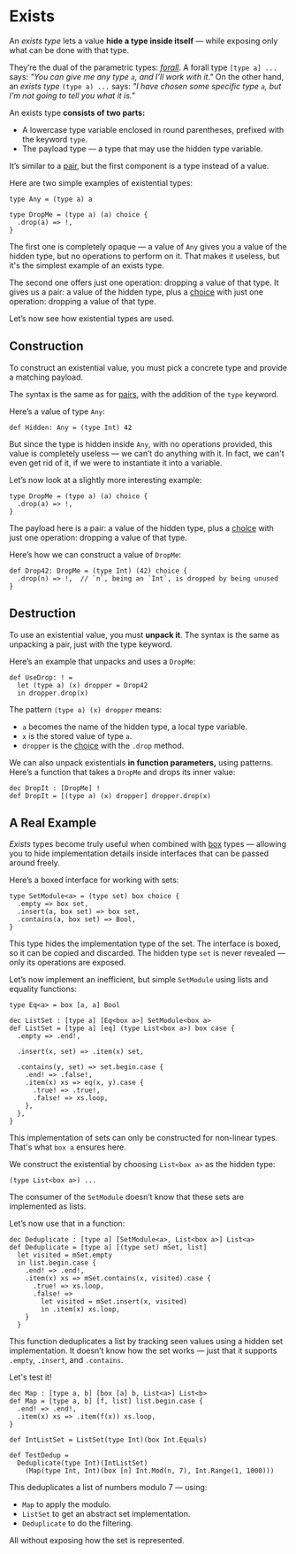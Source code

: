 # Exists

An _exists type_ lets a value **hide a type inside itself** — while exposing only what can be done
with that type.

They’re the dual of the parametric types: [_forall_](./forall.md). A forall type `[type a] ...` says:
_"You can give me any type `a`, and I’ll work with it."_ On the other hand, an _exists type_ `(type a) ...`
says: _"I have chosen some specific type `a`, but I’m not going to tell you what it is."_

An exists type **consists of two parts:**
- A lowercase type variable enclosed in round parentheses, prefixed with the keyword `type`.
- The payload type — a type that may use the hidden type variable.

It’s similar to a [pair](./pair.md), but the first component is a type instead of a value.

Here are two simple examples of existential types:

```par
type Any = (type a) a

type DropMe = (type a) (a) choice {
  .drop(a) => !,
}
```

The first one is completely opaque — a value of `Any` gives you a value of the hidden type, but no
operations to perform on it. That makes it useless, but it's the simplest example of an exists type.

The second one offers just one operation: dropping a value of that type.
It gives us a pair: a value of the hidden type, plus a [choice](./choice.md) with just one operation:
dropping a value of that type.

Let’s now see how existential types are used.

## Construction

To construct an existential value, you must pick a concrete type and provide a matching payload.

The syntax is the same as for [pairs](./pair.md), with the addition of the `type` keyword.

Here’s a value of type `Any`:

```par
def Hidden: Any = (type Int) 42
```

But since the type is hidden inside `Any`, with no operations provided, this value is completely useless —
we can’t do anything with it. In fact, we can't even get rid of it, if we were to instantiate it into a
variable.

Let’s now look at a slightly more interesting example:

```par
type DropMe = (type a) (a) choice {
  .drop(a) => !,
}
```

The payload here is a pair: a value of the hidden type, plus a [choice](./choice.md) with just one operation:
dropping a value of that type.

Here’s how we can construct a value of `DropMe`:

```par
def Drop42: DropMe = (type Int) (42) choice {
  .drop(n) => !,  // `n`, being an `Int`, is dropped by being unused
}
```

## Destruction

To use an existential value, you must **unpack it**. The syntax is the same as unpacking a pair,
just with the type keyword.

Here’s an example that unpacks and uses a `DropMe`:

```par
def UseDrop: ! =
  let (type a) (x) dropper = Drop42
  in dropper.drop(x)
```
The pattern `(type a) (x) dropper` means:
- `a` becomes the name of the hidden type, a local type variable.
- `x` is the stored value of type `a`.
- `dropper` is the [choice](./choice.md) with the `.drop` method.

We can also unpack existentials **in function parameters,** using patterns. Here’s a function that takes
a `DropMe` and drops its inner value:

```par
dec DropIt : [DropMe] !
def DropIt = [(type a) (x) dropper] dropper.drop(x)
```

## A Real Example

_Exists_ types become truly useful when combined with [box](./box.md) types — allowing you to hide
implementation details inside interfaces that can be passed around freely.

Here’s a boxed interface for working with sets:

```par
type SetModule<a> = (type set) box choice {
  .empty => box set,
  .insert(a, box set) => box set,
  .contains(a, box set) => Bool,
}
```

This type hides the implementation type of the set.
The interface is boxed, so it can be copied and discarded.
The hidden type `set` is never revealed — only its operations are exposed.

Let’s now implement an inefficient, but simple `SetModule` using lists and equality functions:

```par
type Eq<a> = box [a, a] Bool

dec ListSet : [type a] [Eq<box a>] SetModule<box a>
def ListSet = [type a] [eq] (type List<box a>) box case {
  .empty => .end!,

  .insert(x, set) => .item(x) set,

  .contains(y, set) => set.begin.case {
    .end! => .false!,
    .item(x) xs => eq(x, y).case {
      .true! => .true!,
      .false! => xs.loop,
    },
  },
}
```

This implementation of sets can only be constructed for non-linear types. That's what `box a` ensures here.

We construct the existential by choosing `List<box a>` as the hidden type:

```par
(type List<box a>) ...
```

The consumer of the `SetModule` doesn’t know that these sets are implemented as lists.

Let’s now use that in a function:

```par
dec Deduplicate : [type a] [SetModule<a>, List<box a>] List<a>
def Deduplicate = [type a] [(type set) mSet, list]
  let visited = mSet.empty
  in list.begin.case {
    .end! => .end!,
    .item(x) xs => mSet.contains(x, visited).case {
      .true! => xs.loop,
      .false! =>
        let visited = mSet.insert(x, visited)
        in .item(x) xs.loop,
    }
  }
```

This function deduplicates a list by tracking seen values using a hidden set implementation.
It doesn’t know how the set works — just that it supports `.empty`, `.insert`, and `.contains`.

Let's test it!

```par
dec Map : [type a, b] [box [a] b, List<a>] List<b>
def Map = [type a, b] [f, list] list.begin.case {
  .end! => .end!,
  .item(x) xs => .item(f(x)) xs.loop,
}

def IntListSet = ListSet(type Int)(box Int.Equals)

def TestDedup =
  Deduplicate(type Int)(IntListSet)
    (Map(type Int, Int)(box [n] Int.Mod(n, 7), Int.Range(1, 1000)))
```

This deduplicates a list of numbers modulo 7 — using:
- `Map` to apply the modulo.
- `ListSet` to get an abstract set implementation.
- `Deduplicate` to do the filtering.

All without exposing how the set is represented.
